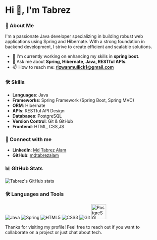 # Hi 👋, I'm  Tabrez

### 🚀 About Me
I'm a passionate Java developer specializing in building robust web applications using Spring and Hibernate. With a strong foundation in backend development, I strive to create efficient and scalable solutions.

- 🔭 I'm currently working on enhancing my skills in **spring boot**.
- 💬 Ask me about **Spring, Hibernate, Java, RESTful APIs**.
- 📫 How to reach me: **[rizwanmullick1@gmail.com](mailto:rizwanmullick1@gmail.com)**

### 🛠️ Skills
- **Languages**: Java
- **Frameworks**: Spring Framework (Spring Boot, Spring MVC)
- **ORM**: Hibernate
- **APIs**: RESTful API Design
- **Databases**: PostgreSQL
- **Version Control**: Git & GitHub
- **Frontend**: HTML, CSS,JS

### 🔗 Connect with me
- **LinkedIn**: [Md Tabrez Alam](https://www.linkedin.com/in/md-tabrez-alam-13b0481b1/)
- **GitHub**: [mdtabrezalam](https://github.com/Tabrez2)

### 📊 GitHub Stats
![Tabrez's GitHub stats](https://github-readme-stats.vercel.app/api?username=Tabrez2&show_icons=true&theme=radical)

### 🛠️ Languages and Tools

<p align="left">
  <img src="https://img.icons8.com/color/48/000000/java-coffee-cup-logo.png" alt="Java" />
  <img src="https://img.icons8.com/color/48/000000/spring-logo.png" alt="Spring" />
  <img src="https://img.icons8.com/color/48/000000/html-5.png" alt="HTML5" />
  <img src="https://img.icons8.com/color/48/000000/css3.png" alt="CSS3" />
  <img src="https://img.icons8.com/color/48/000000/git.png" alt="Git" />
  <img src="https://upload.wikimedia.org/wikipedia/commons/2/29/Postgresql_elephant.svg" alt="PostgreSQL" width="48" />
</p>

Thanks for visiting my profile! Feel free to reach out if you want to collaborate on a project or just chat about tech.

